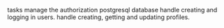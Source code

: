 tasks
manage the authorization postgresql database
handle creating and logging in users.
handle creating, getting and updating profiles.
